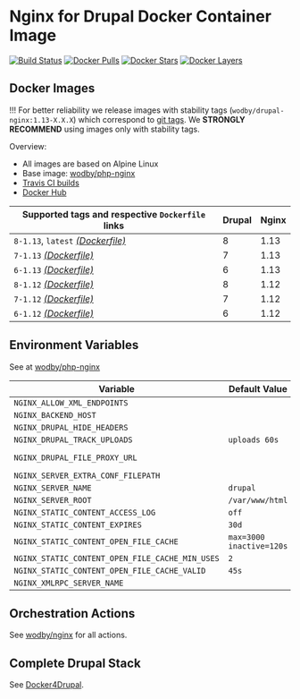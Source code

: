 # Nginx for Drupal Docker Container Image

[![Build Status](https://travis-ci.org/wodby/drupal-nginx.svg?branch=master)](https://travis-ci.org/wodby/drupal-nginx)
[![Docker Pulls](https://img.shields.io/docker/pulls/wodby/drupal-nginx.svg)](https://hub.docker.com/r/wodby/drupal-nginx)
[![Docker Stars](https://img.shields.io/docker/stars/wodby/drupal-nginx.svg)](https://hub.docker.com/r/wodby/drupal-nginx)
[![Docker Layers](https://images.microbadger.com/badges/image/wodby/drupal-nginx.svg)](https://microbadger.com/images/wodby/drupal-nginx)

## Docker Images

!!! For better reliability we release images with stability tags (`wodby/drupal-nginx:1.13-X.X.X`) which correspond to [git tags](https://github.com/wodby/drupal-nginx/releases). We **STRONGLY RECOMMEND** using images only with stability tags. 

Overview:

* All images are based on Alpine Linux
* Base image: [wodby/php-nginx](https://github.com/wodby/php-nginx)
* [Travis CI builds](https://travis-ci.org/wodby/drupal-nginx) 
* [Docker Hub](https://hub.docker.com/r/wodby/drupal-nginx)

[_(Dockerfile)_]: https://github.com/wodby/drupal-nginx/tree/master/Dockerfile 

| Supported tags and respective `Dockerfile` links | Drupal | Nginx |
| ------------------------------------------------ | ------ | ----- |
| `8-1.13`, `latest` [_(Dockerfile)_]              | 8      | 1.13  |
| `7-1.13` [_(Dockerfile)_]                        | 7      | 1.13  |
| `6-1.13` [_(Dockerfile)_]                        | 6      | 1.13  |
| `8-1.12` [_(Dockerfile)_]                        | 8      | 1.12  |
| `7-1.12` [_(Dockerfile)_]                        | 7      | 1.12  |
| `6-1.12` [_(Dockerfile)_]                        | 6      | 1.12  |

## Environment Variables

See at [wodby/php-nginx](https://github.com/wodby/php-nginx)

| Variable                                        | Default Value            | Description                   |
| ----------------------------------------------- | ------------------------ | ----------------------------- |
| `NGINX_ALLOW_XML_ENDPOINTS`                     |                          |                               |
| `NGINX_BACKEND_HOST`                            |                          |                               |
| `NGINX_DRUPAL_HIDE_HEADERS`                     |                          |                               |
| `NGINX_DRUPAL_TRACK_UPLOADS`                    | `uploads 60s`            |                               |
| `NGINX_DRUPAL_FILE_PROXY_URL`                   |                          | e.g. `http://dev.example.com` |
| `NGINX_SERVER_EXTRA_CONF_FILEPATH`              |                          |                               |
| `NGINX_SERVER_NAME`                             | `drupal`                 |                               |
| `NGINX_SERVER_ROOT`                             | `/var/www/html`          |                               |
| `NGINX_STATIC_CONTENT_ACCESS_LOG`               | `off`                    |                               |
| `NGINX_STATIC_CONTENT_EXPIRES`                  | `30d`                    |                               |
| `NGINX_STATIC_CONTENT_OPEN_FILE_CACHE`          | `max=3000 inactive=120s` |                               |
| `NGINX_STATIC_CONTENT_OPEN_FILE_CACHE_MIN_USES` | `2`                      |                               |
| `NGINX_STATIC_CONTENT_OPEN_FILE_CACHE_VALID`    | `45s`                    |                               |
| `NGINX_XMLRPC_SERVER_NAME`                      |                          |                               |

## Orchestration Actions

See [wodby/nginx](https://github.com/wodby/nginx) for all actions.

## Complete Drupal Stack

See [Docker4Drupal](https://github.com/wodby/docker4drupal).
